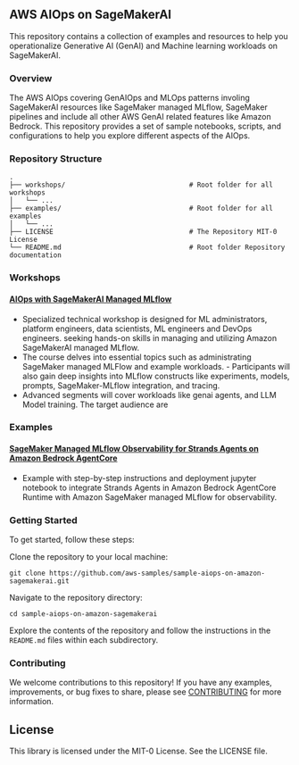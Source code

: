 ## AWS AIOps on SageMakerAI 

This repository contains a collection of examples and resources to help you operationalize Generative AI (GenAI) and Machine learning workloads on SageMakerAI.

### Overview
The AWS AIOps covering GenAIOps and MLOps patterns involing SageMakerAI resources like SageMaker managed MLflow, SageMaker pipelines and include all other AWS GenAI related features like Amazon Bedrock. This repository provides a set of sample notebooks, scripts, and configurations to help you explore different aspects of the AIOps.

### Repository Structure
```
.
├── workshops/                               # Root folder for all workshops
│   └── ...
├── examples/                                # Root folder for all examples
│   └── ...
├── LICENSE                                  # The Repository MIT-0 License
└── README.md                                # Root folder Repository documentation
```

### Workshops
#### [AIOps with SageMakerAI Managed MLflow](./workshops/aiops-with-sagemaker-mlflow/)
- Specialized technical workshop is designed for ML administrators, platform engineers, data scientists, ML engineers and DevOps engineers. seeking hands-on skills in managing and utilizing Amazon SageMakerAI managed MLflow. 
- The course delves into essential topics such as administrating SageMaker managed MLFlow and example workloads. - Participants will also gain deep insights into MLflow constructs like experiments, models, prompts, SageMaker-MLflow integration, and tracing. 
- Advanced segments will cover workloads like genai agents, and LLM Model training. The target audience are 

### Examples
#### [SageMaker Managed MLflow Observability for Strands Agents on Amazon Bedrock AgentCore](./examples/sagemaker-mlflow-agentcore-runtime/)
-  Example with step-by-step instructions and deployment jupyter notebook to integrate Strands Agents in Amazon Bedrock AgentCore Runtime with Amazon SageMaker managed MLflow for observability. 

### Getting Started
To get started, follow these steps:

Clone the repository to your local machine:

```
git clone https://github.com/aws-samples/sample-aiops-on-amazon-sagemakerai.git
```
    
Navigate to the repository directory:

```
cd sample-aiops-on-amazon-sagemakerai
```

    
Explore the contents of the repository and follow the instructions in the `README.md` files within each subdirectory.

### Contributing

We welcome contributions to this repository! If you have any examples, improvements, or bug fixes to share, please see [CONTRIBUTING](CONTRIBUTING.md#security-issue-notifications) for more information.

## License

This library is licensed under the MIT-0 License. See the LICENSE file.
